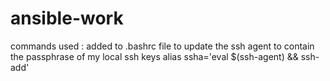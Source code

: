 # ansible-work

commands used : 
added to .bashrc file to update the ssh agent to contain the passphrase of my local ssh keys
alias ssha='eval $(ssh-agent) && ssh-add'
